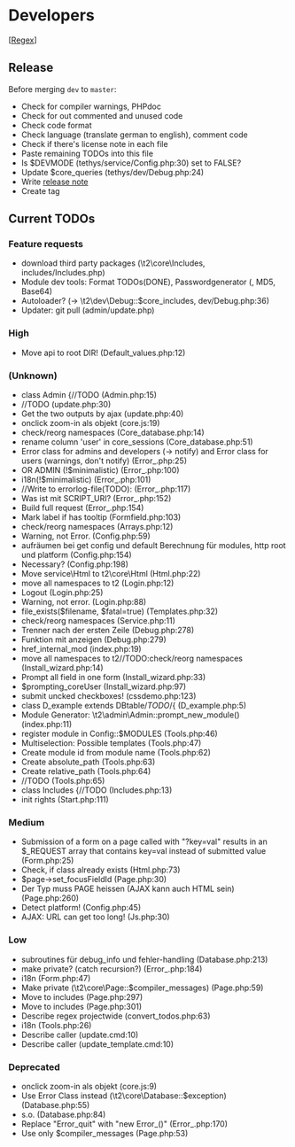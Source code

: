 Developers
==========

[[Regex](https://github.com/experder/T2/blob/master/help/dev_regex.md)]

Release
-------
Before merging `dev` to `master`:
* Check for compiler warnings, PHPdoc
* Check for out commented and unused code
* Check code format
* Check language (translate german to english), comment code
* Check if there's license note in each file
* Paste remaining TODOs into this file
* Is $DEVMODE (tethys/service/Config.php:30) set to FALSE?
* Update $core_queries (tethys/dev/Debug.php:24)
* Write [release note](../release_notes.md)
* Create tag

Current TODOs
-------------
### Feature requests
* download third party packages (\t2\core\Includes, includes/Includes.php)
* Module dev tools: Format TODOs(DONE), Passwordgenerator (, MD5, Base64)
* Autoloader? (-> \t2\dev\Debug::$core_includes, dev/Debug.php:36)
* Updater: git pull (admin/update.php)

### High
* Move api to root DIR! (Default_values.php:12)

### (Unknown)
* class Admin {//TODO (Admin.php:15)
* //TODO (update.php:30)
* Get the two outputs by ajax (update.php:40)
* onclick zoom-in als objekt (core.js:19)
* check/reorg namespaces (Core_database.php:14)
* rename column 'user' in core_sessions (Core_database.php:51)
* Error class for admins and developers (-> notify) and Error class for users (warnings, don't notify) (Error_.php:25)
* OR ADMIN (!$minimalistic) (Error_.php:100)
* i18n(!$minimalistic) (Error_.php:101)
* //Write to errorlog-file(TODO): (Error_.php:117)
* Was ist mit SCRIPT_URI? (Error_.php:152)
* Build full request (Error_.php:154)
* Mark label if has tooltip (Formfield.php:103)
* check/reorg namespaces (Arrays.php:12)
* Warning, not Error. (Config.php:59)
* aufräumen bei get config und default Berechnung für modules, http root und platform (Config.php:154)
* Necessary? (Config.php:198)
* Move service\Html to t2\core\Html (Html.php:22)
* move all namespaces to t2 (Login.php:12)
* Logout (Login.php:25)
* Warning, not error. (Login.php:88)
* file_exists($filename, $fatal=true) (Templates.php:32)
* check/reorg namespaces (Service.php:11)
* Trenner nach der ersten Zeile (Debug.php:278)
* Funktion mit anzeigen (Debug.php:279)
* href_internal_mod (index.php:19)
* move all namespaces to t2//TODO:check/reorg namespaces (Install_wizard.php:14)
* Prompt all field in one form (Install_wizard.php:33)
* $prompting_coreUser (Install_wizard.php:97)
* submit uncked checkboxes! (cssdemo.php:123)
* class D_example extends DBtable/*TODO*/{ (D_example.php:5)
* Module Generator: \t2\admin\Admin::prompt_new_module() (index.php:11)
* register module in Config::$MODULES (Tools.php:46)
* Multiselection: Possible templates (Tools.php:47)
* Create module id from module name (Tools.php:62)
* Create absolute_path (Tools.php:63)
* Create relative_path (Tools.php:64)
* //TODO (Tools.php:65)
* class Includes {//TODO (Includes.php:13)
* init rights (Start.php:111)

### Medium
* Submission of a form on a page called with "?key=val" results in an $_REQUEST array that contains key=val instead of submitted value (Form.php:25)
* Check, if class already exists (Html.php:73)
* $page->set_focusFieldId (Page.php:30)
* Der Typ muss PAGE heissen (AJAX kann auch HTML sein) (Page.php:260)
* Detect platform! (Config.php:45)
* AJAX: URL can get too long! (Js.php:30)

### Low
* subroutines für debug_info und fehler-handling (Database.php:213)
* make private? (catch recursion?) (Error_.php:184)
* i18n (Form.php:47)
* Make private (\t2\core\Page::$compiler_messages) (Page.php:59)
* Move to includes (Page.php:297)
* Move to includes (Page.php:301)
* Describe regex projectwide (convert_todos.php:63)
* i18n (Tools.php:26)
* Describe caller (update.cmd:10)
* Describe caller (update_template.cmd:10)

### Deprecated
* onclick zoom-in als objekt (core.js:9)
* Use Error Class instead (\t2\core\Database::$exception) (Database.php:55)
* s.o. (Database.php:84)
* Replace "Error_quit" with "new Error_()" (Error_.php:170)
* Use only $compiler_messages (Page.php:53)
